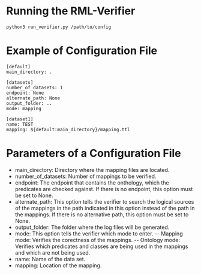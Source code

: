 # Running the RML-Verifier
```
python3 run_verifier.py /path/to/config
```

# Example of Configuration File
```
[default]
main_directory: .

[datasets]
number_of_datasets: 1
endpoint: None
alternate_path: None
output_folder: ..
mode: mapping

[dataset1]
name: TEST
mapping: ${default:main_directory}/mapping.ttl
```

# Parameters of a Configuration File
- main_directory: Directory where the mapping files are located.
- number_of_datasets: Number of mappings to be verified.
- endpoint: The endpoint that contains the onthology, which the predicates are checked against. If there is no endpoint, this option must be set to None.
- alternate_path: This option tells the verifier to search the logical sources of the mappings in the path indicated in this option instead of the path in the mappings. If there is no alternative path, this option must be set to None.
- output_folder: The folder where the log files will be generated.
- mode: This option tells the verifier which mode to enter. 
-- Mapping mode: Verifies the corectness of the mappings.
-- Ontology mode: Verifies which predicates and classes are being used in the mappings and which are not being used. 
- name: Name of the data set.
- mapping: Location of the mapping.